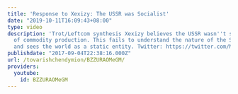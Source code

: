 ```yaml
---
title: 'Response to Xexizy: The USSR was Socialist'
date: "2019-10-11T16:09:43+08:00"
type: video
description: 'Trot/Leftcom synthesis Xexizy believes the USSR wasn''t socialist because
  of commodity production. This fails to understand the nature of the Soviet Union
  and sees the world as a static entity. Twitter: https://twitter.com/MarxismEndymion'
publishdate: "2017-09-04T22:38:16.000Z"
url: /tovarishchendymion/BZZURAOMeGM/
providers:
  youtube:
    id: BZZURAOMeGM
---
```

